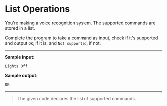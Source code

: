 # List Operations

You're making a voice recognition system. The supported commands are stored in a list.

Complete the program to take a command as input, check if it's supported and output `OK`, if it is, and `Not supported`, if not.

---

**Sample input**: 
```
Lights Off
```

**Sample output**: 
```
OK
```

---

>The given code declares the list of supported commands.